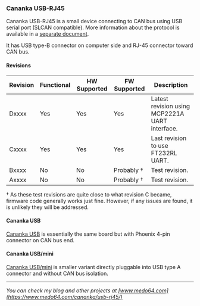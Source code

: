 ### Cananka USB-RJ45 ###

Cananka USB-RJ45 is a small device connecting to CAN bus using USB serial port
(SLCAN compatible). More information about the protocol is available in a
[separate document](PROTOCOL.md).

It has USB type-B connector on computer side and RJ-45 connector toward CAN bus.


#### Revisions ####

| Revision | Functional | HW Supported | FW Supported | Description                                    |
|----------|------------|--------------|--------------|------------------------------------------------|
| Dxxxx    | Yes        | Yes          | Yes          | Latest revision using MCP2221A UART interface. |
| Cxxxx    | Yes        | Yes          | Yes          | Last revision to use FT232RL UART.             |
| Bxxxx    | No         | No           | Probably †   | Test revision.                                 |
| Axxxx    | No         | No           | Probably †   | Test revision.                                 |

† As these test revisions are quite close to what revision C became, firmware
code generally works just fine. However, if any issues are found, it is unlikely
they will be addressed.


#### Cananka USB ####

[Cananka USB](README.md) is essentially the same board but with Phoenix 4-pin
connector on CAN bus end.


#### Cananka USB/mini ####

[Cananka USB/mini](README-mini.md) is smaller variant directly pluggable into
USB type A connector and without CAN bus isolation.

---

*You can check my blog and other projects at [www.medo64.com](https://www.medo64.com/cananka/usb-rj45/)*
